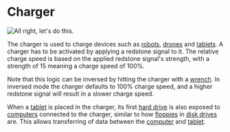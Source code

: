 # Charger

![All right, let's do this.](oredict:oc:charger)

The charger is used to charge devices such as [robots](robot.md), [drones](../item/drone.md) and [tablets](../item/tablet.md). A charger has to be activated by applying a redstone signal to it. The relative charge speed is based on the applied redstone signal's strength, with a strength of 15 meaning a charge speed of 100%.

Note that this logic can be inversed by hitting the charger with a [wrench](../item/wrench.md). In inversed mode the charger defaults to 100% charge speed, and a higher redstone signal will result in a slower charge speed.

When a [tablet](../item/tablet.md) is placed in the charger, its first [hard drive](../item/hdd1.md) is also exposed to [computers](../general/computer.md) connected to the charger, similar to how [floppies](../item/floppy.md) in [disk drives](diskDrive.md) are. This allows transferring of data between the [computer](../general/computer.md) and [tablet](../item/tablet.md).
